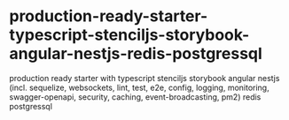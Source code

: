 # production-ready-starter-typescript-stenciljs-storybook-angular-nestjs-redis-postgressql

production ready starter with typescript stenciljs storybook angular nestjs (incl. sequelize, websockets, lint, test, e2e, config, logging, monitoring, swagger-openapi, security, caching, event-broadcasting, pm2) redis postgressql
